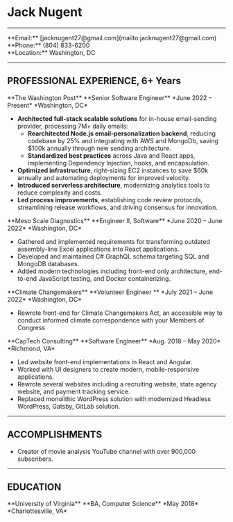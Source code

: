 # Jack Nugent

<hr />

<div class="resume-subheader">
<div class="resume-subheader-item">
**Email:** [jacknugent27@gmail.com](mailto:jacknugent27@gmail.com)
</div>
<div class="resume-subheader-item">
**Phone:** (804) 833-6200
</div>
<div class="resume-subheader-item">
**Location:** Washington, DC
</div>
</div>

<hr />

## PROFESSIONAL EXPERIENCE, 6+ Years

<div class="experience-subheader">
**The Washington Post**
**Senior Software Engineer**
*June 2022 – Present*
*Washington, DC*
</div>

- **Architected full-stack scalable solutions** for in-house email-sending provider, processing 7M+ daily emails:
  - **Rearchitected Node.js email-personalization backend**, reducing codebase by 25% and integrating with AWS and MongoDb, saving $100k annually through new sending architecture.
  - **Standardized best practices** across Java and React apps, implementing Dependency Injection, hooks, and encapsulation.
- **Optimized infrastructure**, right-sizing EC2 instances to save $60k annually and automating deployments for improved velocity.
- **Introduced serverless architecture**, modernizing analytics tools to reduce complexity and costs.
- **Led process improvements**, establishing code review protocols, streamlining release workflows, and driving consensus for innovation.

<div class="experience-subheader">
**Meso Scale Diagnostics**
**Engineer II, Software**
*June 2020 – June 2022*
*Washington, DC*
</div>

- Gathered and implemented requirements for transforming outdated assembly-line Excel applications into React applications.
- Developed and maintained C# GraphQL schema targeting SQL and MongoDB databases.
- Added modern technologies including front-end only architecture, end-to-end JavaScript testing, and Docker containerizing.

<div class="experience-subheader">
**Climate Changemakers**
**Volunteer Engineer **
*July 2021 – June 2022*
*Washington, DC*
</div>

- Rewrote front-end for Climate Changemakers Act, an accessible way to conduct informed climate correspondence with your Members of Congress

<div class="experience-subheader">
**CapTech Consulting**
**Software Engineer**
*Aug. 2018 – May 2020*
*Richmond, VA*
</div>

- Led website front-end implementations in React and Angular.
- Worked with UI designers to create modern, mobile-responsive applications.
- Rewrote several websites including a recruiting website, state agency website, and payment tracking service.
- Replaced monolithic WordPress solution with modernized Headless WordPress, Gatsby, GitLab solution.

<hr />

## ACCOMPLISHMENTS

- Creator of movie analysis YouTube channel with over 900,000 subscribers.

<hr />

## EDUCATION

<div class="experience-subheader">
**University of Virginia**
**BA, Computer Science**
*May 2018*
*Charlottesville, VA*
</div>
